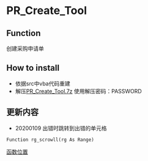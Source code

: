 # PR_Create_Tool
## Function
 创建采购申请单
## How to install
 * 依据src中vba代码重建
 * 解压[PR_Create_Tool.7z](https://github.com/45717335/PR_Create_Tool/blob/master/PR_Create_Tool.7z "下载") 使用解压密码：PASSWORD 
## 更新内容
* 20200109 出错时跳转到出错的单元格
``` vba
Function rg_scrowll(rg As Range)
```
[函数位置]( Z:\24_Temp\PA_Logs\PR\PR_Create_Tool\src\PR_Create_Tool.xlsm\Excel_VBA.bas )

